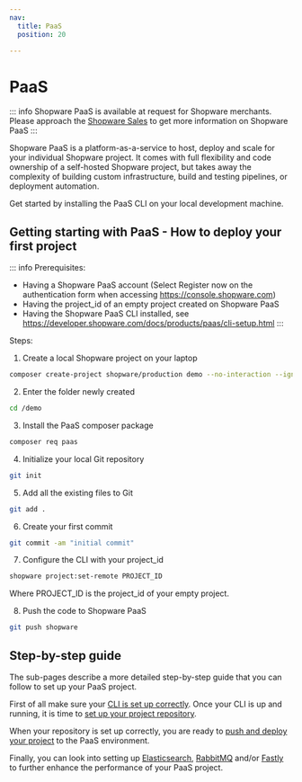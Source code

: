 ```yaml
---
nav:
  title: PaaS
  position: 20

---
```


# PaaS

::: info
Shopware PaaS is available at request for Shopware merchants. Please approach the [Shopware Sales](https://www.shopware.com/en/#contact-sales) to get more information on Shopware PaaS
:::

Shopware PaaS is a platform-as-a-service to host, deploy and scale for your individual Shopware project.
It comes with full flexibility and code ownership of a self-hosted Shopware project, but takes away the complexity of building custom infrastructure, build and testing pipelines, or deployment automation.

Get started by installing the PaaS CLI on your local development machine.

## Getting starting with PaaS - How to deploy your first project

::: info
Prerequisites:
* Having a Shopware PaaS account (Select Register now on the authentication form when accessing https://console.shopware.com)
* Having the project_id of an empty project created on Shopware PaaS
* Having the Shopware PaaS CLI installed, see https://developer.shopware.com/docs/products/paas/cli-setup.html
:::

Steps:
1. Create a local Shopware project on your laptop
```sh
composer create-project shopware/production demo --no-interaction --ignore-platform-reqs
```

2. Enter the folder newly created
```sh
cd /demo
```

3. Install the PaaS composer package
```sh
composer req paas
```

4. Initialize your local Git repository
```sh
git init
```

5. Add all the existing files to Git
```sh
git add .
```

6. Create your first commit
```sh
git commit -am "initial commit"
```

7. Configure the CLI with your project_id
```sh
shopware project:set-remote PROJECT_ID
```

Where PROJECT_ID is the project_id of your empty project.

8. Push the code to Shopware PaaS
```sh
git push shopware
```

## Step-by-step guide

The sub-pages describe a more detailed step-by-step guide that you can follow to set up your PaaS project.

First of all make sure your [CLI is set up correctly](cli-setup).
Once your CLI is up and running, it is time to [set up your project repository](repository).

When your repository is set up correctly, you are ready to [push and deploy your project](build-deploy) to the PaaS environment.

Finally, you can look into setting up [Elasticsearch](elasticsearch), [RabbitMQ](rabbitmq) and/or [Fastly](fastly) to further enhance the performance of your PaaS project.